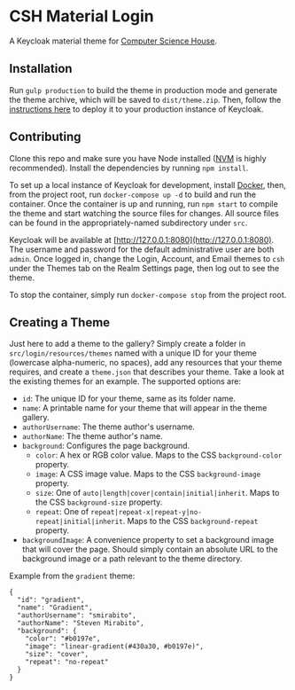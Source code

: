 # CSH Material Login
A Keycloak material theme for [Computer Science House](http://csh.rit.edu).

## Installation

Run `gulp production` to build the theme in production mode and generate the theme archive, which will be saved to `dist/theme.zip`. Then, follow the [instructions here](https://keycloak.gitbooks.io/server-developer-guide/content/v/2.3/topics/themes.html#_deploying_themes) to deploy it to your production instance of Keycloak.

## Contributing

Clone this repo and make sure you have Node installed ([NVM](https://github.com/creationix/nvm) is highly recommended). Install the dependencies by running `npm install`.

To set up a local instance of Keycloak for development, install [Docker](https://www.docker.com/), then, from the project root, run `docker-compose up -d` to build and run the container. Once the container is up and running, run `npm start` to compile the theme and start watching the source files for changes. All source files can be found in the appropriately-named subdirectory under `src`.

Keycloak will be available at [http://127.0.0.1:8080](http://127.0.0.1:8080). The username and password for the default administrative user are both `admin`. Once logged in, change the Login, Account, and Email themes to `csh` under the Themes tab on the Realm Settings page, then log out to see the theme.

To stop the container, simply run `docker-compose stop` from the project root.

## Creating a Theme

Just here to add a theme to the gallery? Simply create a folder in `src/login/resources/themes` named with a unique ID for your theme (lowercase alpha-numeric, no spaces), add any resources that your theme requires, and create a `theme.json` that describes your theme. Take a look at the existing themes for an example. The supported options are:

* `id`: The unique ID for your theme, same as its folder name.
* `name`: A printable name for your theme that will appear in the theme gallery.
* `authorUsername`: The theme author's username.
* `authorName`: The theme author's name.
* `background`: Configures the page background.
  * `color`: A hex or RGB color value. Maps to the CSS `background-color` property.
  * `image`: A CSS image value. Maps to the CSS `background-image` property.
  * `size`: One of `auto|length|cover|contain|initial|inherit`. Maps to the CSS `background-size` property.
  * `repeat`: One of `repeat|repeat-x|repeat-y|no-repeat|initial|inherit`. Maps to the CSS `background-repeat` property.
* `backgroundImage`: A convenience property to set a background image that will cover the page. Should simply contain an absolute URL to the background image or a path relevant to the theme directory.

Example from the `gradient` theme:

```
{
  "id": "gradient",
  "name": "Gradient",
  "authorUsername": "smirabito",
  "authorName": "Steven Mirabito",
  "background": {
    "color": "#b0197e",
    "image": "linear-gradient(#430a30, #b0197e)",
    "size": "cover",
    "repeat": "no-repeat"
  }
}
```
